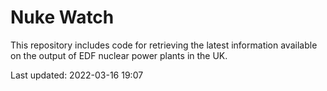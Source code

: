 # Nuke Watch

This repository includes code for retrieving the latest information available on the output of EDF nuclear power plants in the UK.

Last updated: 2022-03-16 19:07
